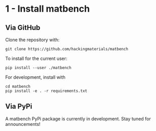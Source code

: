 # 1 - Install matbench

## Via GitHub


Clone the repository with:
```
git clone https://github.com/hackingmaterials/matbench
```

To install for the current user:
```
pip install --user ./matbench
```

For development, install with

```
cd matbench
pip install -e . -r requirements.txt
```


## Via PyPi

A matbench PyPi package is currently in development. Stay tuned for announcements!